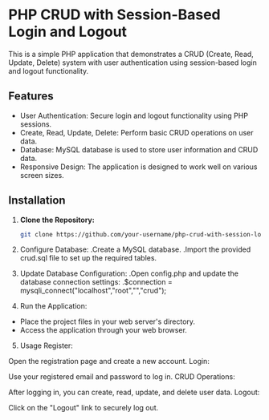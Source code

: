 # PHP CRUD with Session-Based Login and Logout

This is a simple PHP application that demonstrates a CRUD (Create, Read, Update, Delete) system with user authentication using session-based login and logout functionality.

## Features

- User Authentication: Secure login and logout functionality using PHP sessions.
- Create, Read, Update, Delete: Perform basic CRUD operations on user data.
- Database: MySQL database is used to store user information and CRUD data.
- Responsive Design: The application is designed to work well on various screen sizes.

## Installation

1. **Clone the Repository:**

   ```bash
   git clone https://github.com/your-username/php-crud-with-session-login-logout.git
2. Configure Database:
 .Create a MySQL database.
 .Import the provided crud.sql file to set up the required tables.

3. Update Database Configuration:
 .Open config.php and update the database connection settings:
 .$connection =  mysqli_connect("localhost","root","","crud");

4. Run the Application:

 - Place the project files in your web server's directory.
 - Access the application through your web browser.

5. Usage
Register:

Open the registration page and create a new account.
Login:

Use your registered email and password to log in.
CRUD Operations:

After logging in, you can create, read, update, and delete user data.
Logout:

Click on the "Logout" link to securely log out.
